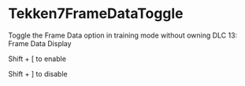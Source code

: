 # Tekken7FrameDataToggle
Toggle the Frame Data option in training mode without owning DLC 13: Frame Data Display

Shift + [ to enable


Shift + ]  to disable
